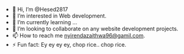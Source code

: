 - 👋 Hi, I’m @Hesed2817
- 👀 I’m interested in Web development.
- 🌱 I’m currently learning ...
- 💞️ I’m looking to collaborate on any website development projects.
- 📫 How to reach me nyirendazaithwa96@gamil.com.
- ⚡ Fun fact: Ey ey ey ey, chop rice.. chop rice.

<!---
Hesed2817/Hesed2817 is a ✨ special ✨ repository because its `README.md` (this file) appears on your GitHub profile.
You can click the Preview link to take a look at your changes.
--->
